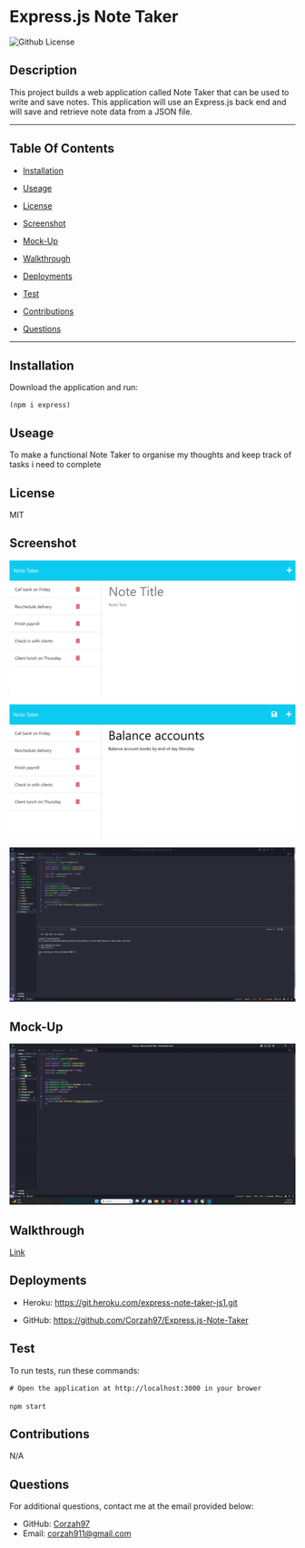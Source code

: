 # Express.js Note Taker
  ![Github License](https://img.shields.io/badge/license-MIT-yellowgreen.svg)

  ## Description

 This project builds a web application called Note Taker that can be used to write and save notes. This application will use an Express.js back end and will save and retrieve note data from a JSON file.

 ---
 ## Table Of Contents

 * [Installation](#installation)

 * [Useage](useage)

 * [License](#license)
 
 * [Screenshot](#screenshot)

 * [Mock-Up](#mock-up)

 * [Walkthrough](#walkthrough)

 * [Deployments](#deployments)

 * [Test](test)

 * [Contributions](contributions)

 * [Questions](questions)

 ---

 ## Installation

 Download the application and run:

 ```
 (npm i express)
 ```

 ## Useage

 To make a functional Note Taker to organise my thoughts and keep track of tasks i need to complete

 ## License

 MIT

 ## Screenshot

 ![Demo-Page-01](/Images-Demo/Note-Taker-Demo-01.png)

 ![Demo-Page-02](/Images-Demo/Note-Taker-Demo-02.png)

 ![Terminal-Screenshot](/Images-Demo/Terminal-Screenshot.png)


 ## Mock-Up

 ![Demo](/Images-Demo/Express.js%20Note%20Taker%20Demo.gif)

 ## Walkthrough

 [Link](https://drive.google.com/file/d/1f04KL0HyeYcKQc8oI2x37UPoOidT1Wfq/view?usp=share_link)

 ## Deployments

 - Heroku: https://git.heroku.com/express-note-taker-js1.git

 - GitHub: https://github.com/Corzah97/Express.js-Note-Taker

 ## Test

 To run tests, run these commands:

 ```
 # Open the application at http://localhost:3000 in your brower

 npm start
 ```

 ## Contributions

 N/A

 ## Questions

 For additional questions, contact me at the email provided below:

 - GitHub: [Corzah97](https://github.com/Corzah97/)
 - Email:  corzah911@gmail.com


